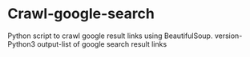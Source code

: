 # Crawl-google-search
Python script to crawl google result links using BeautifulSoup.
version-Python3
output-list of google search result links
